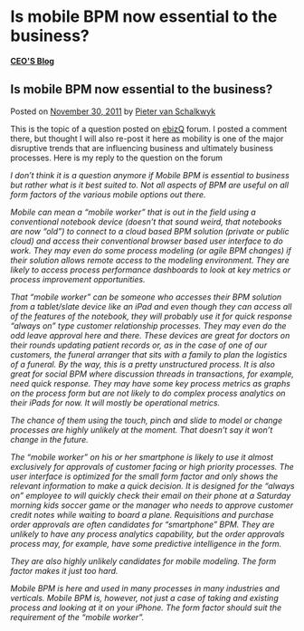 # Is mobile BPM now essential to the business?

[**CEO'S Blog**](https://xmpro.com/category/blog/pieter-blog/)

## Is mobile BPM now essential to the business?

Posted on [November 30, 2011](https://xmpro.com/is-mobile-bpm-now-essential-to-the-business/) by [Pieter van Schalkwyk](https://xmpro.com/author/pietervs/)

This is the topic of a question posted on [ebizQ](http://www.ebizq.net/blogs/ebizq_forum/2011/11/is-mobile-bpm-now-a-business-imperative.php) forum. I posted a comment there, but thought I will also re-post it here as mobility is one of the major disruptive trends that are influencing business and ultimately business processes. Here is my reply to the question on the forum

_I don’t think it is a question anymore if Mobile BPM is essential to business but rather what is it best suited to. Not all aspects of BPM are useful on all form factors of the various mobile options out there._

_Mobile can mean a “mobile worker” that is out in the field using a conventional notebook device (doesn’t that sound weird, that notebooks are now “old”) to connect to a cloud based BPM solution (private or public cloud) and access their conventional browser based user interface to do work. They may even do some process modeling (or agile BPM changes) if their solution allows remote access to the modeling environment. They are likely to access process performance dashboards to look at key metrics or process improvement opportunities._

_That “mobile worker” can be someone who accesses their BPM solution from a tablet/slate device like an iPad and even though they can access all of the features of the notebook, they will probably use it for quick response “always on” type customer relationship processes. They may even do the odd leave approval here and there. These devices are great for doctors on their rounds updating patient records or, as in the case of one of our customers, the funeral arranger that sits with a family to plan the logistics of a funeral. By the way, this is a pretty unstructured process. It is also great for social BPM where discussion threads in transactions, for example, need quick response. They may have some key process metrics as graphs on the process form but are not likely to do complex process analytics on their iPads for now. It will mostly be operational metrics._

_The chance of them using the touch, pinch and slide to model or change processes are highly unlikely at the moment. That doesn’t say it won’t change in the future._

_The “mobile worker” on his or her smartphone is likely to use it almost exclusively for approvals of customer facing or high priority processes. The user interface is optimized for the small form factor and only shows the relevant information to make a quick decision. It is designed for the “always on” employee to will quickly check their email on their phone at a Saturday morning kids soccer game or the manager who needs to approve customer credit notes while waiting to board a plane. Requisitions and purchase order approvals are often candidates for “smartphone” BPM. They are unlikely to have any process analytics capability, but the order approvals process may, for example, have some predictive intelligence in the form._

_They are also highly unlikely candidates for mobile modeling. The form factor makes it just too hard._

_Mobile BPM is here and used in many processes in many industries and verticals. Mobile BPM is, however, not just a case of taking and existing process and looking at it on your iPhone. The form factor should suit the requirement of the “mobile worker”._


